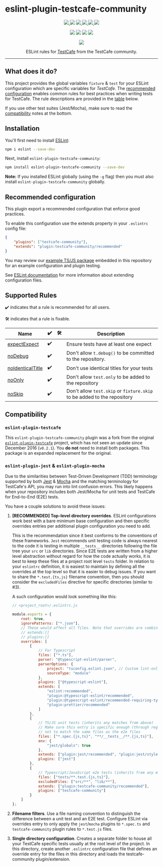 # eslint-plugin-testcafe-community

<p align="center">
  <a href="https://www.npmjs.com/package/eslint-plugin-testcafe-community">
    <img src="https://img.shields.io/npm/v/eslint-plugin-testcafe-community" />
  </a>
  <img src="https://img.shields.io/npm/l/eslint-plugin-testcafe-community?color=yellow">
  <!-- <a href="https://github.com/testcafe-community/eslint-plugin-testcafe-community/blob/main/CHANGELOG.md">
    <img src="https://img.shields.io/badge/&#9741-changelog-yellow">
  </a> -->
  <a href="https://github.com/testcafe-community/eslint-plugin-testcafe-community/actions/workflows/cicd.yml">
    <img src="https://github.com/testcafe-community/eslint-plugin-testcafe-community/actions/workflows/cicd.yml/badge.svg" >
  </a>
  <a href="https://github.com/testcafe-community/eslint-plugin-testcafe-community/issues">
    <img src="https://img.shields.io/github/issues/testcafe-community/eslint-plugin-testcafe-community">
  </a>
  <a href="https://github.com/testcafe-community/eslint-plugin-testcafe-community/pulls">
    <img src="https://img.shields.io/github/issues-pr/testcafe-community/eslint-plugin-testcafe-community?label=PRs">
  </a>
  <img src="https://img.shields.io/snyk/vulnerabilities/npm/eslint-plugin-testcafe-community">
</p>
<p align="center">
  <img src="https://img.shields.io/npm/dependency-version/eslint-plugin-testcafe-community/peer/eslint">
  <img src="https://img.shields.io/node/v-lts/eslint-plugin-testcafe-community?color=blue">
  <img src="https://badgen.net/badge/icon/Typescript?icon=typescript&label">
  <img src="https://img.shields.io/github/last-commit/testcafe-community/eslint-plugin-testcafe-community/next">
</p>
<p align="center">
  <img src="https://img.shields.io/badge/Contributors-PR's_welcome-pink">
</p>
<p align="center">
  ESLint rules for <a href="https://github.com/DevExpress/testcafe">TestCafe</a>
  from the TestCafe community.
</p>

---

## What does it do?

This project provides the global variables `fixture` & `test` for your ESLint
configuration which are specific variables for _TestCafe_. The
[recommended configuration](#recommended-configuration) enables common rules for
best practices when writing tests for TestCafe. The rule descriptions are
provided in the [table](#supported-rules) below.

If you use other test suites (Jest/Mocha), make sure to read the
[compatibility](#compatibility) notes at the bottom.

## Installation

You'll first need to install [ESLint](http://eslint.org):

```sh
npm i eslint --save-dev
```

Next, install `eslint-plugin-testcafe-community`:

```sh
npm install eslint-plugin-testcafe-community --save-dev
```

**Note:** If you installed ESLint globally (using the `-g` flag) then you must
also install `eslint-plugin-testcafe-community` globally.

## Recommended configuration

This plugin export a recommended configuration that enforce good practices.

To enable this configuration use the extends property in your `.eslintrc` config
file:

```json
{
    "plugins": ["testcafe-community"],
    "extends": "plugin:testcafe-community/recommended"
}
```

You may review our
[example TS/JS package](https://github.com/testcafe-community/eslint-plugin-testcafe-community/tree/master/example)
embedded in this repository for an example configuration and plugin testing.

See
[ESLint documentation](http://eslint.org/docs/user-guide/configuring#extending-configuration-files)
for more information about extending configuration files.

## Supported Rules

✔️ indicates that a rule is recommended for all users.

🛠 indicates that a rule is fixable.

<!-- __BEGIN AUTOGENERATED RULES TABLE__ -->

| Name                                                                                                                                  | ✔️  | 🛠   | Description                                                             |
| ------------------------------------------------------------------------------------------------------------------------------------- | --- | --- | ----------------------------------------------------------------------- |
| [expectExpect](https://github.com/testcafe-community/eslint-plugin-testcafe-community/blob/master/docs/rules/expectExpect.md)         | ✔️  |     | Ensure tests have at least one expect                                   |
| [noDebug](https://github.com/testcafe-community/eslint-plugin-testcafe-community/blob/master/docs/rules/noDebug.md)                   | ✔️  |     | Don't allow `t.debug()` to be committed to the repository.              |
| [noIdenticalTitle](https://github.com/testcafe-community/eslint-plugin-testcafe-community/blob/master/docs/rules/noIdenticalTitle.md) | ✔️  |     | Don't use identical titles for your tests                               |
| [noOnly](https://github.com/testcafe-community/eslint-plugin-testcafe-community/blob/master/docs/rules/noOnly.md)                     | ✔️  |     | Don't allow `test.only` to be added to the repository                   |
| [noSkip](https://github.com/testcafe-community/eslint-plugin-testcafe-community/blob/master/docs/rules/noSkip.md)                     | ✔️  |     | Don't allow `test.skip` or `fixture.skip` to be added to the repository |

<!-- __END AUTOGENERATED RULES TABLE__ -->

## Compatibility

### `eslint-plugin-testcafe`

This `eslint-plugin-testcafe-community` plugin was a fork from the original
[`eslint-plugin-testcafe`](https://npmjs.com/package/eslint-plugin-testcafe)
project, which has not seen an update since December 2016 (`v0.2.1`). You **do
not** need to install both packages. This package is an expanded replacement for
the original.

### `eslint-plugin-jest` & `eslint-plugin-mocha`

Due to the similarities between Test-Driven Development (TDD) terminology
supported by both [Jest](https://jestjs.io) & [Mocha](https://mochajs.org) and
the matching terminology for TestCafe's API, you may run into lint confusion
errors. This likely happens when your repository includes both Jest/Mocha for
unit tests and TestCafe for End-to-End (E2E) tests.

You have a couple solutions to avoid these issues:

1. **\[RECOMMENDED] Top-level directory overrides**. ESLint configurations work
   best with a bare minimum base configuration and then specific overrides
   entries per additional plugin configuration you need to add.

    This is the recommendation since it best conforms to the conventions of
    these frameworks. `Jest` recommends unit testing code is always nearest to
    the code it is testing in multiple `__tests__` directories following the
    file tree your `src` or `lib` directories. Since E2E tests are written from
    a higher level abstraction without regard for how the code actually works,
    it is best to keep these files at a project root level `tests` folder. In
    relation to your `eslintrc` definition, it is easiest to maintain by
    defining all the overrides at the top level so that it is easier to debug
    issues. If you want to share the `*.test.{ts,js}` filename convention, then
    you should consider the `excludedFiles` directive for specific directories
    (similar to #3).

    A such configuration would look something like this:

    ```js
    // <project_root>/.eslintrc.js

    module.exports = {
        root: true,
        ignorePatterns: ["*.json"],
        // These would affect all files. Note that overrides are combined not replaced
        // extends:[]
        // plugins:[]
        overrides: [
            {
                // For Typescript
                files: ["*.ts"],
                parser: "@typescript-eslint/parser",
                parserOptions: {
                    project: "tsconfig.eslint.json", // Custom lint-only config
                    sourceType: "module"
                },
                plugins: ["@typescript-eslint"],
                extends: [
                    "eslint:recommended",
                    "plugin:@typescript-eslint/recommended",
                    "plugin:@typescript-eslint/recommended-requiring-type-checking",
                    "plugin:prettier/recommended"
                ]
            },
            {
                // TS/JS unit tests (inherits any matches from above)
                // Make sure this entry is specific enough (through regex or excludedFiles)
                // not to match the same files as the e2e files
                files: ["*.spec.{js,ts}", "**/__tests__/**.{js,ts}"],
                env: {
                    "jest/globals": true
                },
                extends: ["plugin:jest/recommended", "plugin:jest/style"],
                plugins: ["jest"]
            },
            {
                // Typescript/JavaScript e2e tests (inherits from any matches above)
                files: ["tests/**.test.{js,ts}"],
                excludedFiles: ["src/**", "lib/**"],
                extends: ["plugin:testcafe-community/recommended"],
                plugins: ["testcafe-community"]
            }
        ]
    };
    ```

2. **Filename filters**. Use a file naming convention to distinguish the
   difference between a unit test and an E2E test. Configure ESLint via
   overrides entry to only apply the `jest`/`mocha` plugins to `*.spec.ts` and
   `testcafe-community` plugin rules to `*.test.js` files.

3. **Single directory configuration**. Creates a separate folder to house all
   your TestCafe specific tests usually at the root level of the project. In
   this directory, create another `.eslintrc` configuration file that defines an
   override entry for the files in this directory and loads the
   testcafe-community plugin/extension.
